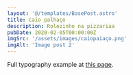 ```yaml
---
layout: '@/templates/BasePost.astro'
title: Caio palhaço
description: Rolezinho na pizzariaa
pubDate: 2020-02-05T00:00:00Z
imgSrc: '/assets/images/caiopaiaço.png'
imgAlt: 'Image post 2'
---
```


Full typography example at [this page](../sixth-post/).

